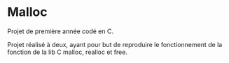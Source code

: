 # Malloc

Projet de première année codé en C.

Projet réalisé à deux, ayant pour but de reproduire le fonctionnement de la fonction de la lib C malloc, realloc et free.
